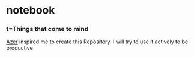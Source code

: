 # notebook
<h3>t=Things that come to mind</h3>

<a href="https://github.com/azer" target="blank">Azer</a> inspired me to create this Repository. I will try to use it actively to be productive
